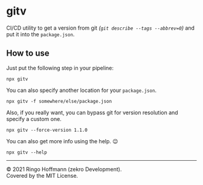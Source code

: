 # gitv

CI/CD utility to get a version from git *(`git describe --tags --abbrev=0`)* and put it into the `package.json`.

## How to use

Just put the following step in your pipeline:
```
npx gitv
```

You can also specify another location for your `package.json`.
```
npx gitv -f somewhere/else/package.json
```

Also, if you really want, you can bypass git for version resolution and specify a custom one.
```
npx gitv --force-version 1.1.0
```

You can also get more info using the help. 😉
```
npx gitv --help
```

---

© 2021 Ringo Hoffmann (zekro Development).  
Covered by the MIT License.
